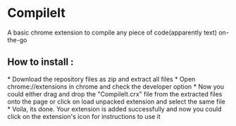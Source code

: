 <h1>CompileIt </h1>
A basic chrome extension to compile any piece of code(apparently text) on-the-go

<h2>How to install : </h2>
* Download the repository files as zip and extract all files
* Open chrome://extensions in chrome and check the developer option
* Now you could either drag and drop the "CompileIt.crx" file from the extracted files onto the page or click on load unpacked extension and select the same file
* Voila, its done. Your extension is added successfully and now you could click on the extension's icon for instructions to use it
